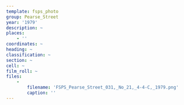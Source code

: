 ```yaml
---
template: fsps_photo
group: Pearse_Street
year: '1979'
description: ~
places:
    - ''
coordinates: ~
heading: ~
classification: ~
section: ~
cell: ~
film_roll: ~
files:
    -
        filename: 'FSPS_Pearse_Street_031,_No_21,_4-4-C,_1979.png'
        caption: ''
---
```

